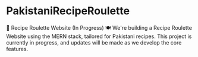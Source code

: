 # PakistaniRecipeRoulette
🚧 Recipe Roulette Website (In Progress) 🍽️  We're building a Recipe Roulette Website using the MERN stack, tailored for Pakistani recipes. This project is currently in progress, and updates will be made as we develop the core features.
